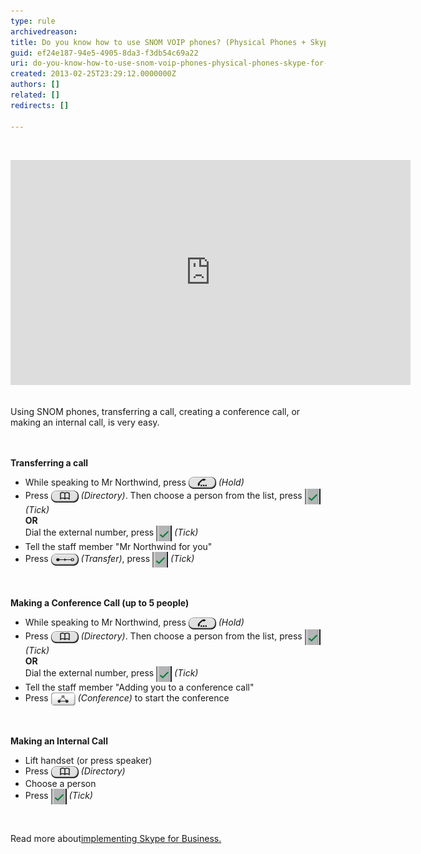 ```yaml
---
type: rule
archivedreason: 
title: Do you know how to use SNOM VOIP phones? (Physical Phones + Skype for Business)
guid: ef24e187-94e5-4905-8da3-f3db54c69a22
uri: do-you-know-how-to-use-snom-voip-phones-physical-phones-skype-for-business
created: 2013-02-25T23:29:12.0000000Z
authors: []
related: []
redirects: []

---
```



<p>​​</p><div class="ms-rtestate-read ms-rte-embedcode ms-rte-embedil ms-rtestate-notify s4-wpActive"><iframe width="640" height="360" src="https://www.youtube.com/embed/NZTY5f1mMWk?rel=0" frameborder="0"></iframe> </div><p>Using SNOM phones, transferring a call, creating a conference call, or making an internal call, is very easy. ​
​</p>
<br><excerpt class='endintro'></excerpt><br>
<b>Transferring a call</b> 
<div class="grey-box"><ul><li>While speaking to Mr Northwind, press 
         <img alt="Hold.png" src="Hold.png" style="vertical-align:middle;" /> 
         <i>(Hold)</i></li><li>Press 
         <img alt="Directory.png" src="Directory.png" style="vertical-align:middle;" /> 
         <i>(Directory)</i>. Then choose a person from the list, press 
         <img alt="Tick.png" src="Tick.png" style="vertical-align:middle;" /> 
         <i>(Tick)</i><br> 
         <b>OR</b><br> Dial the external number, press 
         <img src="Tick.png" alt="" style="vertical-align:middle;" /> 
         <i>(Tick)</i></li><li>Tell the staff member "Mr Northwind for you"</li><li>Press 
         <img alt="Transfer.png" src="Transfer.png" style="vertical-align:middle;" /> 
         <i>(Transfer)</i>, press 
         <img src="Tick.png" alt="" style="vertical-align:middle;" /> 
         <i>(Tick)</i></li></ul></div>
<br> 
<br> 
<b>Making a Conference Call (up to 5 people)</b> 
<div class="grey-box"><ul><li>While speaking to Mr Northwind, press 
         <img src="Hold.png" alt="" style="vertical-align:middle;" /> 
         <i>(Hold)</i></li><li>Press 
         <img src="Directory.png" alt="" style="vertical-align:middle;" /> 
         <i>(Directory)</i>. Then choose a person from the list, press 
         <img src="Tick.png" alt="" style="vertical-align:middle;" /> 
         <i>(Tick)</i><br> 
         <b>OR</b><br> Dial the external number, press 
         <img src="Tick.png" alt="" style="vertical-align:middle;" /> 
         <i>(Tick)</i></li><li>Tell the staff member "Adding you to a conference call"</li><li>Press 
         <img alt="Conference.png" src="Conference.png" style="vertical-align:middle;" /> 
         <i>(Conference)</i> to start the conference</li></ul></div>
<br>
<br> 
<b>Making an Internal Call</b> 
<div class="grey-box"><ul><li>Lift handset (or press speaker)</li><li>Press 
         <img src="Directory.png" alt="" style="vertical-align:middle;" /> 
         <i>(Directory)</i></li><li>Choose a person</li><li>Press 
         <em></em><img src="Tick.png" alt="" style="vertical-align:middle;" /> 
         <i>(Tick)</i> 
         <p> </p></li></ul></div><p>Read more about 
   <a href="http://www.ssw.com.au/ssw/Consulting/Lync.aspx">​</a><a href="http://www.ssw.com.au/ssw/Consulting/Lync.aspx" style="line-height:20px;">implementing Skype for Business​.​​</a></p>


